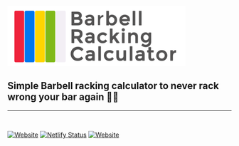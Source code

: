 <img src="./logo.png"> 



## Simple Barbell racking calculator to never rack wrong your bar again 🏋️‍♀️
---
<br>



[![Website](https://img.shields.io/static/v1?label=site%20is%20live&labelColor=0077ee&message=visit&color)](https://mystifying-galileo-73413d.netlify.app)  [![Netlify Status](https://api.netlify.com/api/v1/badges/04e0541b-3daf-4d1e-b013-42b232e57f2a/deploy-status)](https://app.netlify.com/sites/mystifying-galileo-73413d/deploys) [![Website](https://img.shields.io/static/v1?label=heroku&logo=heroku&labelColor=9e7cc1&style=flat&message=deployed&color)](https://whispering-river-40522.herokuapp.com/)


